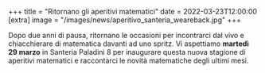 +++
title = "Ritornano gli aperitivi matematici"
date = 2022-03-23T12:00:00
[extra]
image = "/images/news/aperitivo_santeria_weareback.jpg"
+++

Dopo due anni di pausa, ritornano le occasioni per incontrarci dal vivo e chiacchierare di matematica davanti ad uno spritz. Vi aspettiamo 
 **martedì 29 marzo** in Santeria Paladini 8 per inaugurare questa nuova stagione di aperitivi matematici e raccontarci le novità matematiche
 degli ultimi mesi. 

[1]: https://www.santeria.milano.it/evento/aperitivo-matematico-we-are-back/
